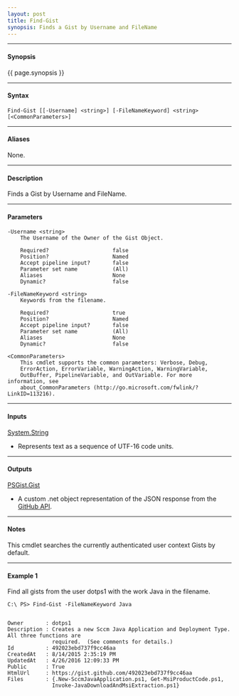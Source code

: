 ```yaml
---
layout: post
title: Find-Gist
synopsis: Finds a Gist by Username and FileName
---
```


---

#### **Synopsis**

{{ page.synopsis }}

---

#### **Syntax**

```
Find-Gist [[-Username] <string>] [-FileNameKeyword] <string> [<CommonParameters>]
```

---

#### **Aliases**

None.

---

#### **Description**

Finds a Gist by Username and FileName.

---

#### **Parameters**

```
-Username <string>
    The Username of the Owner of the Gist Object.
    
    Required?                    false
    Position?                    Named
    Accept pipeline input?       false
    Parameter set name           (All)
    Aliases                      None
    Dynamic?                     false

-FileNameKeyword <string>
    Keywords from the filename.
    
    Required?                    true
    Position?                    Named
    Accept pipeline input?       false
    Parameter set name           (All)
    Aliases                      None
    Dynamic?                     false

<CommonParameters>
    This cmdlet supports the common parameters: Verbose, Debug,
    ErrorAction, ErrorVariable, WarningAction, WarningVariable,
    OutBuffer, PipelineVariable, and OutVariable. For more information, see 
    about_CommonParameters (http://go.microsoft.com/fwlink/?LinkID=113216).
```

---

#### **Inputs**

[System.String](https://msdn.microsoft.com/en-us/library/system.string%28v=vs.110%29.aspx)

* Represents text as a sequence of UTF-16 code units.

---

#### **Outputs**

[PSGist.Gist](https://developer.github.com/v3/gists/)

* A custom .net object representation of the JSON response from the [GitHub API](https://developer.github.com).

---

#### **Notes**

This cmdlet searches the currently authenticated user context Gists by default.

---

#### **Example 1**

Find all gists from the user dotps1 with the work Java in the filename.

```
C:\ PS> Find-Gist -FileNameKeyword Java


Owner       : dotps1
Description : Creates a new Sccm Java Application and Deployment Type.  All three functions are
              required.  (See comments for details.)
Id          : 492023ebd737f9cc46aa
CreatedAt   : 8/14/2015 2:35:19 PM
UpdatedAt   : 4/26/2016 12:09:33 PM
Public      : True
HtmlUrl     : https://gist.github.com/492023ebd737f9cc46aa
Files       : {.New-SccmJavaApplication.ps1, Get-MsiProductCode.ps1,
              Invoke-JavaDownloadAndMsiExtraction.ps1}
```

